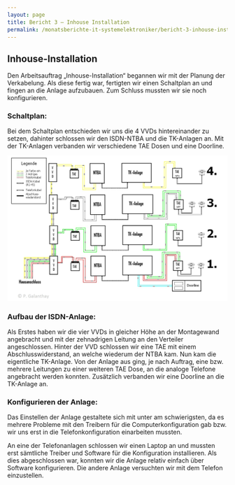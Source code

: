 ```yaml
---
layout: page
title: Bericht 3 – Inhouse Installation
permalink: /monatsberichte-it-systemelektroniker/bericht-3-inhouse-installation
---
```


## Inhouse-Installation


Den Arbeitsauftrag „Inhouse-Installation“ begannen wir mit der Planung der Verkabelung. Als diese fertig war, fertigten wir einen Schaltplan an und fingen an die Anlage aufzubauen. Zum Schluss mussten wir sie noch konfigurieren.

### Schaltplan:

Bei dem Schaltplan entschieden wir uns die 4 VVDs hintereinander zu setzen, dahinter schlossen wir den ISDN-NTBA und die TK-Anlagen an. Mit der TK-Anlagen verbanden wir verschiedene TAE Dosen und eine Doorline.

![Schaltplan](Schaltplan.jpg)

### Aufbau der ISDN-Anlage:

Als Erstes haben wir die vier VVDs in gleicher Höhe an der Montagewand angebracht und mit der zehnadrigen Leitung an den Verteiler angeschlossen.
Hinter der VVD schlossen wir eine TAE mit einem Abschlusswiderstand, an welche wiederum der NTBA kam. Nun kam die eigentliche TK-Anlage.
Von der Anlage aus ging, je nach Auftrag, eine bzw. mehrere Leitungen zu einer weiteren TAE Dose, an die analoge Telefone angebracht werden konnten.
Zusätzlich verbanden wir eine Doorline an die TK-Anlage an.
### Konfigurieren der Anlage:

Das Einstellen der Anlage gestaltete sich mit unter am schwierigsten, da es mehrere Probleme mit den Treibern für die Computerkonfiguration gab bzw. wir uns erst in die Telefonkonfiguration einarbeiten mussten.

An eine der Telefonanlagen schlossen wir einen Laptop an und mussten erst sämtliche Treiber und Software für die Konfiguration installieren. Als dies abgeschlossen war, konnten wir die Anlage relativ einfach über Software konfigurieren.
Die andere Anlage versuchten wir mit dem Telefon einzustellen.